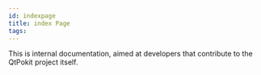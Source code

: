 ```yaml
---
id: indexpage
title: index Page
tags:
---
```


<a id="index_1md__2home_2paul_2src_2dokit_2doc_2src_2internal_2mainpage"></a>This is internal documentation, aimed at developers that contribute to the QtPokit project itself.



